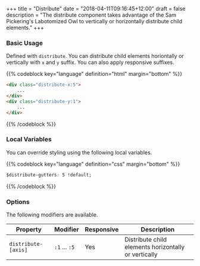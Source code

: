 +++
title = "Distribute"
date = "2018-04-11T09:16:45+12:00"
draft = false
description = "The distribute component takes advantage of the Sam Pickering's Labotomized Owl to vertically or horizontally distribute child elements."
+++

### Basic Usage

Defined with `distribute`. You can distribute child elements horiontally or vertically with `x` and `y` suffix. You can also apply responsive suffixes.

<div class="distribute-x:5 margin-bottom:2">
	<div class="display:inline-block media-size:3 fill:grey-l3"></div>
	<div class="display:inline-block media-size:3 fill:grey-l3"></div>
	<div class="display:inline-block media-size:3 fill:grey-l3"></div>
</div>
<div class="distribute-y:1 margin-bottom:2 margin-right:2">
	<div class="media-size:3 fill:grey-l3"></div>
	<div class="media-size:3 fill:grey-l3"></div>
	<div class="media-size:3 fill:grey-l3"></div>
</div>

{{% codeblock key="language" definition="html" margin="bottom" %}}
```html
<div class="distribute-x:5">
	...
</div>
<div class="distribute-y:1">
	...
</div>
```
{{% /codeblock %}}

### Local Variables

You can override styling using the following local variables.

{{% codeblock key="language" definition="css" margin="bottom" %}}
```css
$distribute-gutters: 5 !default;
```
{{% /codeblock %}}

### Options

The following modifiers are available.

<table class="table width:100% table:pile table@sm:unpile">
  <thead>
    <tr>
      <th>
        Property
      </th>
      <th>
        Modifier
      </th>
      <th>
        Responsive
      </th>
      <th>
        Description
      </th>
    </tr>
  </thead>
  <tr>
    <td data-label="Properties">
      <code>distribute-[axis]</code>
    </td>
    <td data-label="Attributes">
      <code>:1</code> ... <code>:5</code>
    </td>
    <td data-label="Responsive">
      Yes
    </td>
    <td class="row:reverse">
      Distribute child elements horizontally or vertically
    </td>
  </tr>
</table>
